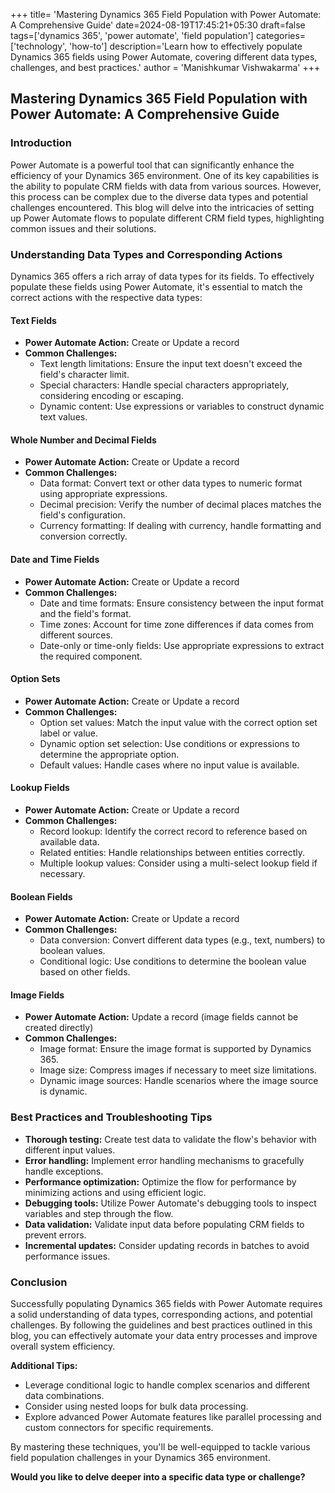 +++
title= 'Mastering Dynamics 365 Field Population with Power Automate: A Comprehensive Guide'
date=2024-08-19T17:45:21+05:30
draft=false
tags=['dynamics 365', 'power automate', 'field population']
categories=['technology', 'how-to']
description='Learn how to effectively populate Dynamics 365 fields using Power Automate, covering different data types, challenges, and best practices.'
author = 'Manishkumar Vishwakarma'
+++

## Mastering Dynamics 365 Field Population with Power Automate: A Comprehensive Guide

### Introduction

Power Automate is a powerful tool that can significantly enhance the efficiency of your Dynamics 365 environment. One of its key capabilities is the ability to populate CRM fields with data from various sources. However, this process can be complex due to the diverse data types and potential challenges encountered. This blog will delve into the intricacies of setting up Power Automate flows to populate different CRM field types, highlighting common issues and their solutions.

### Understanding Data Types and Corresponding Actions

Dynamics 365 offers a rich array of data types for its fields. To effectively populate these fields using Power Automate, it's essential to match the correct actions with the respective data types:

#### Text Fields
* **Power Automate Action:** Create or Update a record
* **Common Challenges:**
  * Text length limitations: Ensure the input text doesn't exceed the field's character limit.
  * Special characters: Handle special characters appropriately, considering encoding or escaping.
  * Dynamic content: Use expressions or variables to construct dynamic text values.

#### Whole Number and Decimal Fields
* **Power Automate Action:** Create or Update a record
* **Common Challenges:**
  * Data format: Convert text or other data types to numeric format using appropriate expressions.
  * Decimal precision: Verify the number of decimal places matches the field's configuration.
  * Currency formatting: If dealing with currency, handle formatting and conversion correctly.

#### Date and Time Fields
* **Power Automate Action:** Create or Update a record
* **Common Challenges:**
  * Date and time formats: Ensure consistency between the input format and the field's format.
  * Time zones: Account for time zone differences if data comes from different sources.
  * Date-only or time-only fields: Use appropriate expressions to extract the required component.

#### Option Sets
* **Power Automate Action:** Create or Update a record
* **Common Challenges:**
  * Option set values: Match the input value with the correct option set label or value.
  * Dynamic option set selection: Use conditions or expressions to determine the appropriate option.
  * Default values: Handle cases where no input value is available.

#### Lookup Fields
* **Power Automate Action:** Create or Update a record
* **Common Challenges:**
  * Record lookup: Identify the correct record to reference based on available data.
  * Related entities: Handle relationships between entities correctly.
  * Multiple lookup values: Consider using a multi-select lookup field if necessary.

#### Boolean Fields
* **Power Automate Action:** Create or Update a record
* **Common Challenges:**
  * Data conversion: Convert different data types (e.g., text, numbers) to boolean values.
  * Conditional logic: Use conditions to determine the boolean value based on other fields.

#### Image Fields
* **Power Automate Action:** Update a record (image fields cannot be created directly)
* **Common Challenges:**
  * Image format: Ensure the image format is supported by Dynamics 365.
  * Image size: Compress images if necessary to meet size limitations.
  * Dynamic image sources: Handle scenarios where the image source is dynamic.

### Best Practices and Troubleshooting Tips

* **Thorough testing:** Create test data to validate the flow's behavior with different input values.
* **Error handling:** Implement error handling mechanisms to gracefully handle exceptions.
* **Performance optimization:** Optimize the flow for performance by minimizing actions and using efficient logic.
* **Debugging tools:** Utilize Power Automate's debugging tools to inspect variables and step through the flow.
* **Data validation:** Validate input data before populating CRM fields to prevent errors.
* **Incremental updates:** Consider updating records in batches to avoid performance issues.

### Conclusion

Successfully populating Dynamics 365 fields with Power Automate requires a solid understanding of data types, corresponding actions, and potential challenges. By following the guidelines and best practices outlined in this blog, you can effectively automate your data entry processes and improve overall system efficiency.

**Additional Tips:**

* Leverage conditional logic to handle complex scenarios and different data combinations.
* Consider using nested loops for bulk data processing.
* Explore advanced Power Automate features like parallel processing and custom connectors for specific requirements.

By mastering these techniques, you'll be well-equipped to tackle various field population challenges in your Dynamics 365 environment.

**Would you like to delve deeper into a specific data type or challenge?**